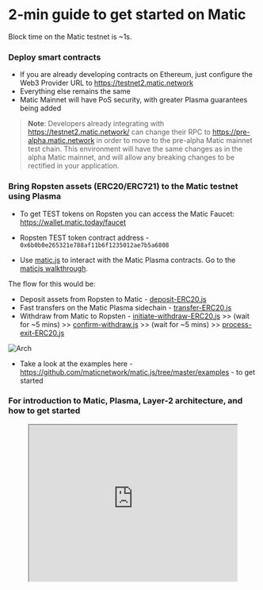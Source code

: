 # 2-min guide to get started on Matic

Block time on the Matic testnet is ~1s.

### Deploy smart contracts

* If you are already developing contracts on Ethereum, just configure the Web3 Provider URL to https://testnet2.matic.network
* Everything else remains the same
* Matic Mainnet will have PoS security, with greater Plasma guarantees being added

> **Note**: Developers already integrating with https://testnet2.matic.network/ can change their RPC to https://pre-alpha.matic.network in order to move to the pre-alpha Matic mainnet test chain. This environment will have the same changes as in the alpha Matic mainnet, and will allow any breaking changes to be rectified in your application.

### Bring Ropsten assets (ERC20/ERC721) to the Matic testnet using Plasma

* To get TEST tokens on Ropsten you can access the Matic Faucet: https://wallet.matic.today/faucet

* Ropsten TEST token contract address - `0x6b0b0e265321e788af11b6f1235012ae7b5a6808`

* Use [matic.js](https://github.com/maticnetwork/matic.js) to interact with the Matic Plasma contracts. Go to  the [maticjs walkthrough](https://docs.matic.network/matic-js-tutorial/).

The flow for this would be:

* Deposit assets from Ropsten to Matic - [deposit-ERC20.js](https://github.com/maticnetwork/matic.js/blob/master/examples/node/deposit-ERC20.js)
* Fast transfers on the Matic Plasma sidechain - [transfer-ERC20.js](https://github.com/maticnetwork/matic.js/blob/master/examples/node/transfer-ERC20.js)
* Withdraw from Matic to Ropsten - [initiate-withdraw-ERC20.js](https://github.com/maticnetwork/matic.js/blob/master/examples/node/initiate-withdraw-ERC20.js) >> (wait for ~5 mins) >>
[confirm-withdraw.js](https://github.com/maticnetwork/matic.js/blob/master/examples/node/confirm-withdraw.js) >> (wait for ~5 mins) >>
[process-exit-ERC20.js](https://github.com/maticnetwork/matic.js/blob/master/examples/node/process-exit-ERC20.js)

![Arch](/images/matic-workflow-theme.jpg)

* Take a look at the examples here - https://github.com/maticnetwork/matic.js/tree/master/examples - to get started


### For introduction to Matic, Plasma, Layer-2 architecture, and how to get started

<center>
    <iframe width="420" height="315" src="https://www.youtube.com/embed/M1OTnVGcuMI">
    </iframe>
</center>